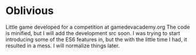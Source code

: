# Oblivious
Little game developed for a competition at gamedevacademy.org
The code is minified, but I will add the development src soon.
I was trying to start introducing some of the ES6 features in, but the with the little time I had, it resulted in a mess.
I will normalize things later.